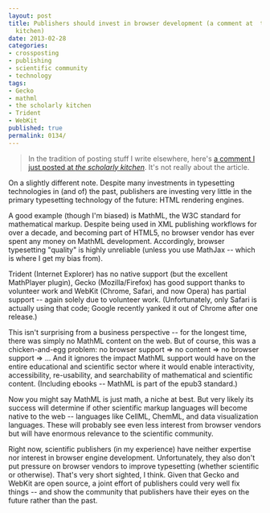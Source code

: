 ```yaml
---
layout: post
title: Publishers should invest in browser development (a comment at  the scholarly
  kitchen)
date: 2013-02-28
categories:
- crossposting
- publishing
- scientific community
- technology
tags:
- Gecko
- mathml
- the scholarly kitchen
- Trident
- WebKit
published: true
permalink: 0134/
---
```


> In the tradition of posting stuff I write elsewhere, here's [a comment I just posted at _the scholarly kitchen_](http://scholarlykitchen.sspnet.org/2013/02/28/ignorance-as-argument-a-chemist-alleges-publishers-exploit-typography-for-money/#comment-85434). It's not really about the article.

On a slightly different note. Despite many investments in typesetting technologies in (and of) the past, publishers are investing very little in the primary typesetting technology of the future: HTML rendering engines.

A good example (though I'm biased) is MathML, the W3C standard for mathematical markup. Despite being used in XML publishing workflows for over a decade, and becoming part of HTML5, no browser vendor has ever spent any money on MathML development. Accordingly, browser typesetting "quality" is highly unreliable (unless you use MathJax -- which is where I get my bias from).

Trident (Internet Explorer) has no native support (but the excellent MathPlayer plugin), Gecko (Mozilla/Firefox) has good support thanks to volunteer work and WebKit (Chrome, Safari, and now Opera) has partial support -- again solely due to volunteer work. (Unfortunately, only Safari is actually using that code; Google recently yanked it out of Chrome after one release.)

This isn't surprising from a business perspective -- for the longest time, there was simply no MathML content on the web. But of course, this was a chicken-and-egg problem: no browser support => no content => no browser support => ... And it ignores the impact MathML support would have on the entire educational and scientific sector where it would enable interactivity, accessibility, re-usability, and searchability of mathematical and scientific content. (Including ebooks -- MathML is part of the epub3 standard.)

Now you might say MathML is just math, a niche at best. But very likely its success will determine if other scientific markup languages will become native to the web -- languages like CellML, ChemML, and data visualization languages. These will probably see even less interest from browser vendors but will have enormous relevance to the scientific community.

Right now, scientific publishers (in my experience) have neither expertise nor interest in browser engine development. Unfortunately, they also don't put pressure on browser vendors to improve typesetting (whether scientific or otherwise). That's very short sighted, I think. Given that Gecko and WebKit are open source, a joint effort of publishers could very well fix things -- and show the community that publishers have their eyes on the future rather than the past.
